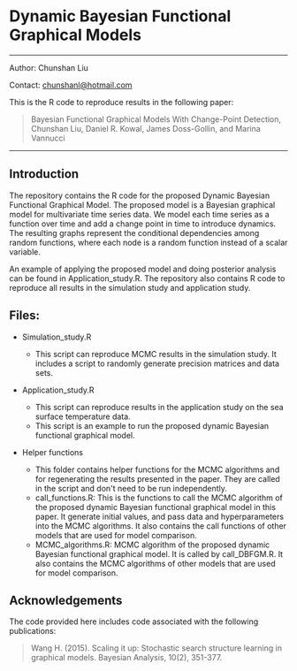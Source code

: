 # Dynamic Bayesian Functional Graphical Models
_____________________________

Author: Chunshan Liu

Contact: chunshanl@hotmail.com

This is the R code to reproduce results in the following paper:
>Bayesian Functional Graphical Models With Change-Point Detection, Chunshan Liu, Daniel R. Kowal, James Doss-Gollin, and Marina Vannucci
______________________________

## Introduction

The repository contains the R code for the proposed Dynamic Bayesian Functional Graphical Model. The proposed model is a Bayesian graphical model for multivariate time series data. We model each time series as a function over time and add a change point in time to introduce dynamics. The resulting graphs represent the conditional dependencies among random functions, where each node is a random function instead of a scalar variable.

An example of applying the proposed model and doing posterior analysis can be found in Application_study.R. The repository also contains R code to reproduce all results in the simulation study and application study.

## Files:

- Simulation_study.R
  - This script can reproduce MCMC results in the simulation study. It includes a script to randomly generate precision matrices and data sets.

- Application_study.R
  - This script can reproduce results in the application study on the sea surface temperature data. 
  - This script is an example to run the proposed dynamic Bayesian functional graphical model.

- Helper functions
  - This folder contains helper functions for the MCMC algorithms and for regenerating the results presented in the paper. They are called in the script and don't need to be run independently.
  - call_functions.R: This is the functions to call the MCMC algorithm of the proposed dynamic Bayesian functional graphical model in this paper. It generate initial values, and pass data and hyperparameters into the MCMC algorithms. It also contains the call functions of other models that are used for model comparison.
  - MCMC_algorithms.R: MCMC algorithm of the proposed dynamic Bayesian functional graphical model. It is called by call_DBFGM.R. It also contains the MCMC algorithms of other models that are used for model comparison.


## Acknowledgements

The code provided here includes code associated with the following publications:

> Wang H. (2015). Scaling it up: Stochastic search structure learning in graphical models. Bayesian Analysis, 10(2), 351-377.